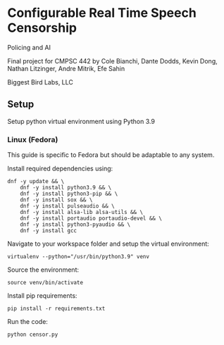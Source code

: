 # Configurable Real Time Speech Censorship
Policing and AI

Final project for CMPSC 442 by Cole Bianchi, Dante Dodds, Kevin Dong, Nathan Litzinger, Andre Mitrik, Efe Sahin

Biggest Bird Labs, LLC

## Setup

Setup python virtual environment using Python 3.9

### Linux (Fedora)
This guide is specific to Fedora but should be adaptable to any system.

Install required dependencies using:

```
dnf -y update && \
    dnf -y install python3.9 && \
    dnf -y install python3-pip && \
    dnf -y install sox && \
    dnf -y install pulseaudio && \
	dnf -y install alsa-lib alsa-utils && \
	dnf -y install portaudio portaudio-devel && \
	dnf -y install python3-pyaudio && \
    dnf -y install gcc
```

Navigate to your workspace folder and setup the virtual environment:

`virtualenv --python="/usr/bin/python3.9" venv`

Source the environment:

`source venv/bin/activate`

Install pip requirements:

`pip install -r requirements.txt`

Run the code:

`python censor.py`